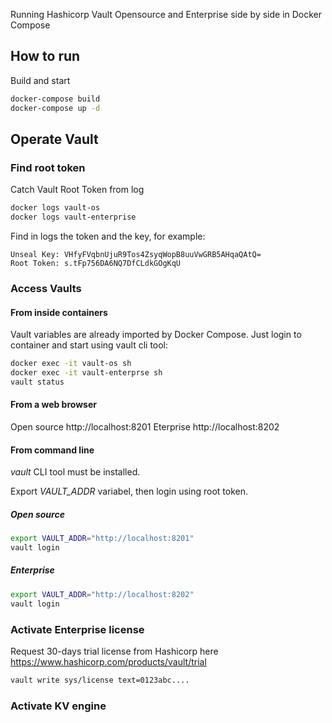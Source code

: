 Running Hashicorp Vault Opensource and Enterprise side by side in Docker Compose
## How to run

Build and start
```sh
docker-compose build
docker-compose up -d 
```
## Operate Vault

### Find root token

Catch Vault Root Token from log
```sh
docker logs vault-os
docker logs vault-enterprise
```

Find in logs the token and the key, for example:
```
Unseal Key: VHfyFVqbnUjuR9Tos4ZsyqWopB8uuVwGRB5AHqaQAtQ=
Root Token: s.tFp756DA6NQ7DfCLdkGOgKqU
```

### Access Vaults

#### From inside containers
Vault variables are already imported by Docker Compose.
Just login to container and start using vault cli tool:

```sh
docker exec -it vault-os sh
docker exec -it vault-enterprse sh
vault status
```

#### From a web browser

Open source http://localhost:8201
Eterprise   http://localhost:8202

#### From command line

*vault* CLI tool must be installed.

Export *VAULT_ADDR* variabel, then login using root token.

##### Open source
```sh
export VAULT_ADDR="http://localhost:8201"
vault login
```

##### Enterprise
```sh
export VAULT_ADDR="http://localhost:8202"
vault login
```

### Activate Enterprise license

Request 30-days trial license from Hashicorp here
https://www.hashicorp.com/products/vault/trial

```sh
vault write sys/license text=0123abc....
```

### Activate KV engine
